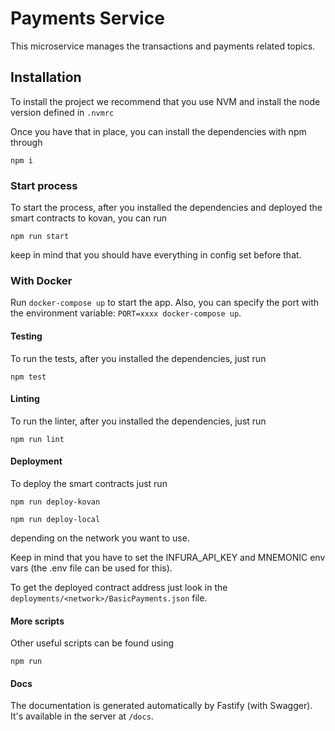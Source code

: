 # Payments Service

This microservice manages the transactions and payments related topics.

## Installation

To install the project we recommend that you use NVM and install the node version defined in `.nvmrc`

Once you have that in place, you can install the dependencies with npm through

`npm i`

### Start process

To start the process, after you installed the dependencies and deployed the smart contracts to kovan, you can run

`npm run start`

keep in mind that you should have everything in config set before that.

### With Docker

Run `docker-compose up` to start the app. Also, you can specify the port with the environment variable: `PORT=xxxx docker-compose up`.

#### Testing

To run the tests, after you installed the dependencies, just run

`npm test`

#### Linting

To run the linter, after you installed the dependencies, just run

`npm run lint`

#### Deployment

To deploy the smart contracts just run

`npm run deploy-kovan`

`npm run deploy-local`

depending on the network you want to use.

Keep in mind that you have to set the INFURA_API_KEY and MNEMONIC env vars (the .env file can be used for this).

To get the deployed contract address just look in the `deployments/<network>/BasicPayments.json` file.

#### More scripts

Other useful scripts can be found using

`npm run`

#### Docs

The documentation is generated automatically by Fastify (with Swagger). It's available in the server at `/docs`.
